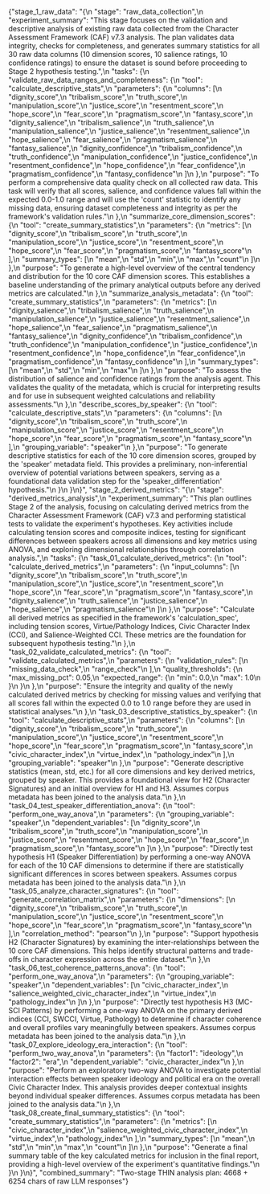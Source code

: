 {"stage_1_raw_data": "{\n  \"stage\": \"raw_data_collection\",\n  \"experiment_summary\": \"This stage focuses on the validation and descriptive analysis of existing raw data collected from the Character Assessment Framework (CAF) v7.3 analysis. The plan validates data integrity, checks for completeness, and generates summary statistics for all 30 raw data columns (10 dimension scores, 10 salience ratings, 10 confidence ratings) to ensure the dataset is sound before proceeding to Stage 2 hypothesis testing.\",\n  \"tasks\": {\n    \"validate_raw_data_ranges_and_completeness\": {\n      \"tool\": \"calculate_descriptive_stats\",\n      \"parameters\": {\n        \"columns\": [\n          \"dignity_score\",\n          \"tribalism_score\",\n          \"truth_score\",\n          \"manipulation_score\",\n          \"justice_score\",\n          \"resentment_score\",\n          \"hope_score\",\n          \"fear_score\",\n          \"pragmatism_score\",\n          \"fantasy_score\",\n          \"dignity_salience\",\n          \"tribalism_salience\",\n          \"truth_salience\",\n          \"manipulation_salience\",\n          \"justice_salience\",\n          \"resentment_salience\",\n          \"hope_salience\",\n          \"fear_salience\",\n          \"pragmatism_salience\",\n          \"fantasy_salience\",\n          \"dignity_confidence\",\n          \"tribalism_confidence\",\n          \"truth_confidence\",\n          \"manipulation_confidence\",\n          \"justice_confidence\",\n          \"resentment_confidence\",\n          \"hope_confidence\",\n          \"fear_confidence\",\n          \"pragmatism_confidence\",\n          \"fantasy_confidence\"\n        ]\n      },\n      \"purpose\": \"To perform a comprehensive data quality check on all collected raw data. This task will verify that all scores, salience, and confidence values fall within the expected 0.0-1.0 range and will use the 'count' statistic to identify any missing data, ensuring dataset completeness and integrity as per the framework's validation rules.\"\n    },\n    \"summarize_core_dimension_scores\": {\n      \"tool\": \"create_summary_statistics\",\n      \"parameters\": {\n        \"metrics\": [\n          \"dignity_score\",\n          \"tribalism_score\",\n          \"truth_score\",\n          \"manipulation_score\",\n          \"justice_score\",\n          \"resentment_score\",\n          \"hope_score\",\n          \"fear_score\",\n          \"pragmatism_score\",\n          \"fantasy_score\"\n        ],\n        \"summary_types\": [\n          \"mean\",\n          \"std\",\n          \"min\",\n          \"max\",\n          \"count\"\n        ]\n      },\n      \"purpose\": \"To generate a high-level overview of the central tendency and distribution for the 10 core CAF dimension scores. This establishes a baseline understanding of the primary analytical outputs before any derived metrics are calculated.\"\n    },\n    \"summarize_analysis_metadata\": {\n      \"tool\": \"create_summary_statistics\",\n      \"parameters\": {\n        \"metrics\": [\n          \"dignity_salience\",\n          \"tribalism_salience\",\n          \"truth_salience\",\n          \"manipulation_salience\",\n          \"justice_salience\",\n          \"resentment_salience\",\n          \"hope_salience\",\n          \"fear_salience\",\n          \"pragmatism_salience\",\n          \"fantasy_salience\",\n          \"dignity_confidence\",\n          \"tribalism_confidence\",\n          \"truth_confidence\",\n          \"manipulation_confidence\",\n          \"justice_confidence\",\n          \"resentment_confidence\",\n          \"hope_confidence\",\n          \"fear_confidence\",\n          \"pragmatism_confidence\",\n          \"fantasy_confidence\"\n        ],\n        \"summary_types\": [\n          \"mean\",\n          \"std\",\n          \"min\",\n          \"max\"\n        ]\n      },\n      \"purpose\": \"To assess the distribution of salience and confidence ratings from the analysis agent. This validates the quality of the metadata, which is crucial for interpreting results and for use in subsequent weighted calculations and reliability assessments.\"\n    },\n    \"describe_scores_by_speaker\": {\n      \"tool\": \"calculate_descriptive_stats\",\n      \"parameters\": {\n        \"columns\": [\n          \"dignity_score\",\n          \"tribalism_score\",\n          \"truth_score\",\n          \"manipulation_score\",\n          \"justice_score\",\n          \"resentment_score\",\n          \"hope_score\",\n          \"fear_score\",\n          \"pragmatism_score\",\n          \"fantasy_score\"\n        ],\n        \"grouping_variable\": \"speaker\"\n      },\n      \"purpose\": \"To generate descriptive statistics for each of the 10 core dimension scores, grouped by the 'speaker' metadata field. This provides a preliminary, non-inferential overview of potential variations between speakers, serving as a foundational data validation step for the 'speaker_differentiation' hypothesis.\"\n    }\n  }\n}", "stage_2_derived_metrics": "{\n  \"stage\": \"derived_metrics_analysis\",\n  \"experiment_summary\": \"This plan outlines Stage 2 of the analysis, focusing on calculating derived metrics from the Character Assessment Framework (CAF) v7.3 and performing statistical tests to validate the experiment's hypotheses. Key activities include calculating tension scores and composite indices, testing for significant differences between speakers across all dimensions and key metrics using ANOVA, and exploring dimensional relationships through correlation analysis.\",\n  \"tasks\": {\n    \"task_01_calculate_derived_metrics\": {\n      \"tool\": \"calculate_derived_metrics\",\n      \"parameters\": {\n        \"input_columns\": [\n          \"dignity_score\",\n          \"tribalism_score\",\n          \"truth_score\",\n          \"manipulation_score\",\n          \"justice_score\",\n          \"resentment_score\",\n          \"hope_score\",\n          \"fear_score\",\n          \"pragmatism_score\",\n          \"fantasy_score\",\n          \"dignity_salience\",\n          \"truth_salience\",\n          \"justice_salience\",\n          \"hope_salience\",\n          \"pragmatism_salience\"\n        ]\n      },\n      \"purpose\": \"Calculate all derived metrics as specified in the framework's 'calculation_spec', including tension scores, Virtue/Pathology Indices, Civic Character Index (CCI), and Salience-Weighted CCI. These metrics are the foundation for subsequent hypothesis testing.\"\n    },\n    \"task_02_validate_calculated_metrics\": {\n      \"tool\": \"validate_calculated_metrics\",\n      \"parameters\": {\n        \"validation_rules\": [\n          \"missing_data_check\",\n          \"range_check\"\n        ],\n        \"quality_thresholds\": {\n          \"max_missing_pct\": 0.05,\n          \"expected_range\": {\n            \"min\": 0.0,\n            \"max\": 1.0\n          }\n        }\n      },\n      \"purpose\": \"Ensure the integrity and quality of the newly calculated derived metrics by checking for missing values and verifying that all scores fall within the expected 0.0 to 1.0 range before they are used in statistical analyses.\"\n    },\n    \"task_03_descriptive_statistics_by_speaker\": {\n      \"tool\": \"calculate_descriptive_stats\",\n      \"parameters\": {\n        \"columns\": [\n          \"dignity_score\",\n          \"tribalism_score\",\n          \"truth_score\",\n          \"manipulation_score\",\n          \"justice_score\",\n          \"resentment_score\",\n          \"hope_score\",\n          \"fear_score\",\n          \"pragmatism_score\",\n          \"fantasy_score\",\n          \"civic_character_index\",\n          \"virtue_index\",\n          \"pathology_index\"\n        ],\n        \"grouping_variable\": \"speaker\"\n      },\n      \"purpose\": \"Generate descriptive statistics (mean, std, etc.) for all core dimensions and key derived metrics, grouped by speaker. This provides a foundational view for H2 (Character Signatures) and an initial overview for H1 and H3. Assumes corpus metadata has been joined to the analysis data.\"\n    },\n    \"task_04_test_speaker_differentiation_anova\": {\n      \"tool\": \"perform_one_way_anova\",\n      \"parameters\": {\n        \"grouping_variable\": \"speaker\",\n        \"dependent_variables\": [\n          \"dignity_score\",\n          \"tribalism_score\",\n          \"truth_score\",\n          \"manipulation_score\",\n          \"justice_score\",\n          \"resentment_score\",\n          \"hope_score\",\n          \"fear_score\",\n          \"pragmatism_score\",\n          \"fantasy_score\"\n        ]\n      },\n      \"purpose\": \"Directly test hypothesis H1 (Speaker Differentiation) by performing a one-way ANOVA for each of the 10 CAF dimensions to determine if there are statistically significant differences in scores between speakers. Assumes corpus metadata has been joined to the analysis data.\"\n    },\n    \"task_05_analyze_character_signatures\": {\n      \"tool\": \"generate_correlation_matrix\",\n      \"parameters\": {\n        \"dimensions\": [\n          \"dignity_score\",\n          \"tribalism_score\",\n          \"truth_score\",\n          \"manipulation_score\",\n          \"justice_score\",\n          \"resentment_score\",\n          \"hope_score\",\n          \"fear_score\",\n          \"pragmatism_score\",\n          \"fantasy_score\"\n        ],\n        \"correlation_method\": \"pearson\"\n      },\n      \"purpose\": \"Support hypothesis H2 (Character Signatures) by examining the inter-relationships between the 10 core CAF dimensions. This helps identify structural patterns and trade-offs in character expression across the entire dataset.\"\n    },\n    \"task_06_test_coherence_patterns_anova\": {\n      \"tool\": \"perform_one_way_anova\",\n      \"parameters\": {\n        \"grouping_variable\": \"speaker\",\n        \"dependent_variables\": [\n          \"civic_character_index\",\n          \"salience_weighted_civic_character_index\",\n          \"virtue_index\",\n          \"pathology_index\"\n        ]\n      },\n      \"purpose\": \"Directly test hypothesis H3 (MC-SCI Patterns) by performing a one-way ANOVA on the primary derived indices (CCI, SWCCI, Virtue, Pathology) to determine if character coherence and overall profiles vary meaningfully between speakers. Assumes corpus metadata has been joined to the analysis data.\"\n    },\n    \"task_07_explore_ideology_era_interaction\": {\n      \"tool\": \"perform_two_way_anova\",\n      \"parameters\": {\n        \"factor1\": \"ideology\",\n        \"factor2\": \"era\",\n        \"dependent_variable\": \"civic_character_index\"\n      },\n      \"purpose\": \"Perform an exploratory two-way ANOVA to investigate potential interaction effects between speaker ideology and political era on the overall Civic Character Index. This analysis provides deeper contextual insights beyond individual speaker differences. Assumes corpus metadata has been joined to the analysis data.\"\n    },\n    \"task_08_create_final_summary_statistics\": {\n      \"tool\": \"create_summary_statistics\",\n      \"parameters\": {\n        \"metrics\": [\n          \"civic_character_index\",\n          \"salience_weighted_civic_character_index\",\n          \"virtue_index\",\n          \"pathology_index\"\n        ],\n        \"summary_types\": [\n          \"mean\",\n          \"std\",\n          \"min\",\n          \"max\",\n          \"count\"\n        ]\n      },\n      \"purpose\": \"Generate a final summary table of the key calculated metrics for inclusion in the final report, providing a high-level overview of the experiment's quantitative findings.\"\n    }\n  }\n}", "combined_summary": "Two-stage THIN analysis plan: 4668 + 6254 chars of raw LLM responses"}